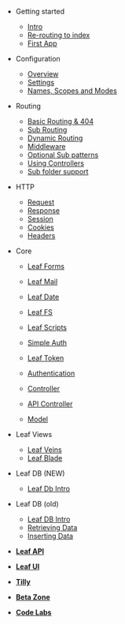 * Getting started
  * [Intro](leaf/v/2.4/intro/)
  * [Re-routing to index](leaf/v/2.4/intro/htaccess.md)
  * [First App](leaf/v/2.4/intro/first.md)

* Configuration
  * [Overview](leaf/v/2.4/config/)
  * [Settings](leaf/v/2.4/config/settings.md)
  * [Names, Scopes and Modes](leaf/v/2.4/config/nsm.md)

* Routing
  * [Basic Routing & 404](leaf/v/2.4/routing/)
  * [Sub Routing](leaf/v/2.4/routing/sub-routing.md)
  * [Dynamic Routing](leaf/v/2.4/routing/dynamic.md)
  * [Middleware](leaf/v/2.4/routing/middleware.md)
  * [Optional Sub patterns](leaf/v/2.4/routing/sub-patterns.md)
  * [Using Controllers](leaf/v/2.4/routing/controller.md)
  * [Sub folder support](leaf/v/2.4/routing/sub-folder.md)

* HTTP
  * [Request](leaf/v/2.4/http/request.md)
  * [Response](leaf/v/2.4/http/response.md)
  * [Session](leaf/v/2.4/http/session.md)
  * [Cookies](leaf/v/2.4/http/cookies.md)
  * [Headers](leaf/v/2.4/http/headers.md)

* Core
  * [Leaf Forms](leaf/v/2.4/core/forms.md)
  * [Leaf Mail](leaf/v/2.4/core/mail.md)
  * [Leaf Date](leaf/v/2.4/core/date.md)
  * [Leaf FS](leaf/v/2.4/core/fs.md)
  * [Leaf Scripts](leaf/v/2.4/core/scripts.md)
  
  * [Simple Auth](leaf/v/2.4/core/auth.md)
  * [Leaf Token](leaf/v/2.4/core/token.md)
  * [Authentication](leaf/v/2.4/core/authentication.md)
  
  * [Controller](leaf/v/2.4/core/controller.md)
  * [API Controller](leaf/v/2.4/core/api-controller.md)
  * [Model](leaf/v/2.4/core/model.md)

* Leaf Views
  * [Leaf Veins](leaf/v/2.4/views/veins.md)
  * [Leaf Blade](leaf/v/2.4/views/blade.md)

* Leaf DB (NEW)
  * [Leaf Db Intro](leaf/v/2.4/db/)

* Leaf DB (old)
  * [Leaf DB Intro](leaf/v/2.4/database/)
  * [Retrieving Data](leaf/v/2.4/database/select)
  * [Inserting Data](leaf/v/2.4/database/insert)

* [**Leaf API**](leaf-api/)

* [**Leaf UI**](ui/)

* [**Tilly**](tilly/)

* [**Beta Zone**](leaf/v/2.4/beta-zone/)

* [**Code Labs**](codelabls/)
